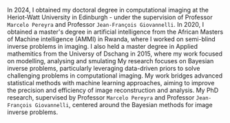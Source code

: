 <!-- I am a Research Associate at `Heriot-Watt University` in Edinburgh, UK. My research focuses on Bayesian inverse problems, particularly leveraging data-driven priors, with a primary application in computational imaging. -->
In 2024, I obtained my doctoral degree in computational imaging at the Heriot-Watt University in Edinburgh - under the supervision of Professor `Marcelo Pereyra` and Professor `Jean-François Giovannelli`. In 2020, I obtained a master's degree in artificial intelligence from the African Masters of Machine intelligence (AMMI) in Rwanda, where I worked on semi-blind inverse problems in imaging. I also held a master degree in Applied mathemitics from the Universy of Dschang in 2015, where my work focused on modelling, analysing and smulating 
My research focuses on Bayesian inverse problems, particularly leveraging data-driven priors to solve challenging problems in computational imaging. My work bridges advanced statistical methods with machine learning approaches, aiming to improve the precision and efficiency of image reconstruction and analysis. My PhD research, supervised by Professor `Marcelo Pereyra` and Professor `Jean-François Giovannelli`, centered around the Bayesian methods for image inverse problems.

<!-- I am actively seeking postdoctoral opportunities in computational imaging, Bayesian methods, or related interdisciplinary fields, where I can further contribute to advancements in imaging science, signal processing, or applied mathematics. -->
